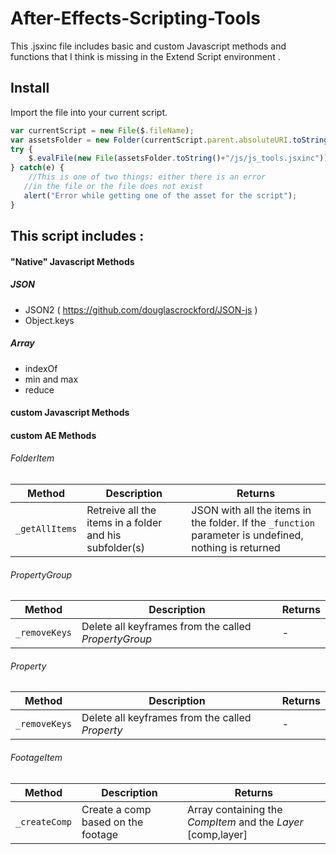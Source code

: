 # After-Effects-Scripting-Tools
This .jsxinc file includes basic and custom Javascript methods and functions that I think is missing in the Extend Script environment .

## Install
Import the file into your current script.
```javascript
var currentScript = new File($.fileName);
var assetsFolder = new Folder(currentScript.parent.absoluteURI.toString()+"/assets");
try {
	$.evalFile(new File(assetsFolder.toString()+"/js/js_tools.jsxinc"));
} catch(e) {
	//This is one of two things: either there is an error
   //in the file or the file does not exist
   alert("Error while getting one of the asset for the script");
}
```
## This script includes : 
#### "Native" Javascript Methods
##### JSON
- JSON2 ( https://github.com/douglascrockford/JSON-js )
- Object.keys

##### Array
- indexOf
- min and max
- reduce

#### custom Javascript Methods
#### custom AE Methods
###### FolderItem
Method | Description | Returns
------ | ----------- | -----------
`_getAllItems` | Retreive all the items in a folder and his subfolder(s) | JSON with all the items in the folder. If the `_function` parameter is undefined, nothing is returned

###### PropertyGroup
Method | Description | Returns
------ | ----------- | -----------
`_removeKeys` | Delete all keyframes from the called *PropertyGroup* | -

###### Property
Method | Description | Returns
------ | ----------- | -----------
`_removeKeys` | Delete all keyframes from the called *Property* | -

###### FootageItem
Method | Description | Returns
------ | ----------- | -----------
`_createComp` | Create a comp based on the footage | Array containing the *CompItem* and the *Layer* [comp,layer]
